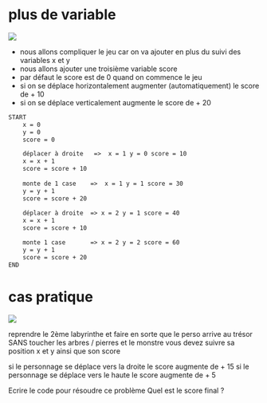 # plus de variable 

![](https://user.oc-static.com/upload/2022/03/24/16481137434451_FR_4366701_ALGO_STATICS_P1C3-1.jpg)

- nous allons compliquer le jeu car on va ajouter en plus du suivi des variables x et y 
- nous allons ajouter une troisième variable score 
- par défaut le score est de 0 quand on commence le jeu
- si on se déplace horizontalement augmenter (automatiquement) le score de + 10
- si on se déplace verticalement augmente le score de + 20 


```txt
START
    x = 0
    y = 0
    score = 0 

    déplacer à droite   =>  x = 1 y = 0 score = 10 
    x = x + 1
    score = score + 10 
    
    monte de 1 case    =>  x = 1 y = 1 score = 30
    y = y + 1
    score = score + 20 
    
    déplacer à droite  => x = 2 y = 1 score = 40
    x = x + 1
    score = score + 10

    monte 1 case       => x = 2 y = 2 score = 60
    y = y + 1
    score = score + 20
END 
```

# cas pratique 

![](https://user.oc-static.com/upload/2022/03/24/16481140439378_FR_4366701_ALGO_STATICS_P1C3-2.jpg)

reprendre le 2ème labyrinthe et faire en sorte que le perso arrive au trésor SANS toucher les arbres / pierres et le monstre
vous devez suivre sa position x et y ainsi que son score

si le personnage se déplace vers la droite le score augmente de + 15
si le personnage se déplace vers le haute le score augmente de + 5

Ecrire le code pour résoudre ce problème 
Quel est le score final ? 
